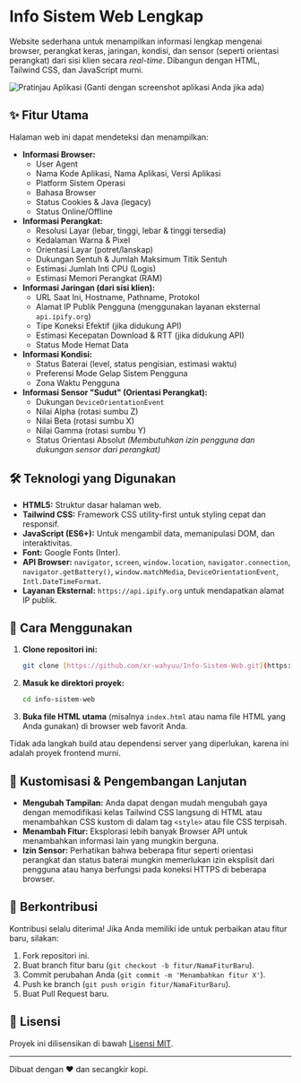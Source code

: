 # Info Sistem Web Lengkap

Website sederhana untuk menampilkan informasi lengkap mengenai browser, perangkat keras, jaringan, kondisi, dan sensor (seperti orientasi perangkat) dari sisi klien secara *real-time*. Dibangun dengan HTML, Tailwind CSS, dan JavaScript murni.

![Pratinjau Aplikasi (Ganti dengan screenshot aplikasi Anda jika ada)](https://i.imgur.com/yMtnjve.png)

## ✨ Fitur Utama

Halaman web ini dapat mendeteksi dan menampilkan:

* **Informasi Browser:**
    * User Agent
    * Nama Kode Aplikasi, Nama Aplikasi, Versi Aplikasi
    * Platform Sistem Operasi
    * Bahasa Browser
    * Status Cookies & Java (legacy)
    * Status Online/Offline
* **Informasi Perangkat:**
    * Resolusi Layar (lebar, tinggi, lebar & tinggi tersedia)
    * Kedalaman Warna & Pixel
    * Orientasi Layar (potret/lanskap)
    * Dukungan Sentuh & Jumlah Maksimum Titik Sentuh
    * Estimasi Jumlah Inti CPU (Logis)
    * Estimasi Memori Perangkat (RAM)
* **Informasi Jaringan (dari sisi klien):**
    * URL Saat Ini, Hostname, Pathname, Protokol
    * Alamat IP Publik Pengguna (menggunakan layanan eksternal `api.ipify.org`)
    * Tipe Koneksi Efektif (jika didukung API)
    * Estimasi Kecepatan Download & RTT (jika didukung API)
    * Status Mode Hemat Data
* **Informasi Kondisi:**
    * Status Baterai (level, status pengisian, estimasi waktu)
    * Preferensi Mode Gelap Sistem Pengguna
    * Zona Waktu Pengguna
* **Informasi Sensor "Sudut" (Orientasi Perangkat):**
    * Dukungan `DeviceOrientationEvent`
    * Nilai Alpha (rotasi sumbu Z)
    * Nilai Beta (rotasi sumbu X)
    * Nilai Gamma (rotasi sumbu Y)
    * Status Orientasi Absolut
    *(Membutuhkan izin pengguna dan dukungan sensor dari perangkat)*

## 🛠️ Teknologi yang Digunakan

* **HTML5:** Struktur dasar halaman web.
* **Tailwind CSS:** Framework CSS utility-first untuk styling cepat dan responsif.
* **JavaScript (ES6+):** Untuk mengambil data, memanipulasi DOM, dan interaktivitas.
* **Font:** Google Fonts (Inter).
* **API Browser:** `navigator`, `screen`, `window.location`, `navigator.connection`, `navigator.getBattery()`, `window.matchMedia`, `DeviceOrientationEvent`, `Intl.DateTimeFormat`.
* **Layanan Eksternal:** `https://api.ipify.org` untuk mendapatkan alamat IP publik.

## 🚀 Cara Menggunakan

1.  **Clone repositori ini:**
    ```bash
    git clone [https://github.com/xr-wahyuu/Info-Sistem-Web.git](https://github.com/xr-wahyuu/Info-Sistem-Web.git)
    ```
2.  **Masuk ke direktori proyek:**
    ```bash
    cd info-sistem-web
    ```
3.  **Buka file HTML utama** (misalnya `index.html` atau nama file HTML yang Anda gunakan) di browser web favorit Anda.

Tidak ada langkah build atau dependensi server yang diperlukan, karena ini adalah proyek frontend murni.

## 🔧 Kustomisasi & Pengembangan Lanjutan

* **Mengubah Tampilan:** Anda dapat dengan mudah mengubah gaya dengan memodifikasi kelas Tailwind CSS langsung di HTML atau menambahkan CSS kustom di dalam tag `<style>` atau file CSS terpisah.
* **Menambah Fitur:** Eksplorasi lebih banyak Browser API untuk menambahkan informasi lain yang mungkin berguna.
* **Izin Sensor:** Perhatikan bahwa beberapa fitur seperti orientasi perangkat dan status baterai mungkin memerlukan izin eksplisit dari pengguna atau hanya berfungsi pada koneksi HTTPS di beberapa browser.

## 🤝 Berkontribusi

Kontribusi selalu diterima! Jika Anda memiliki ide untuk perbaikan atau fitur baru, silakan:
1.  Fork repositori ini.
2.  Buat branch fitur baru (`git checkout -b fitur/NamaFiturBaru`).
3.  Commit perubahan Anda (`git commit -m 'Menambahkan fitur X'`).
4.  Push ke branch (`git push origin fitur/NamaFiturBaru`).
5.  Buat Pull Request baru.

## 📄 Lisensi

Proyek ini dilisensikan di bawah [Lisensi MIT](LICENSE.md).

---

Dibuat dengan ❤️ dan secangkir kopi.
